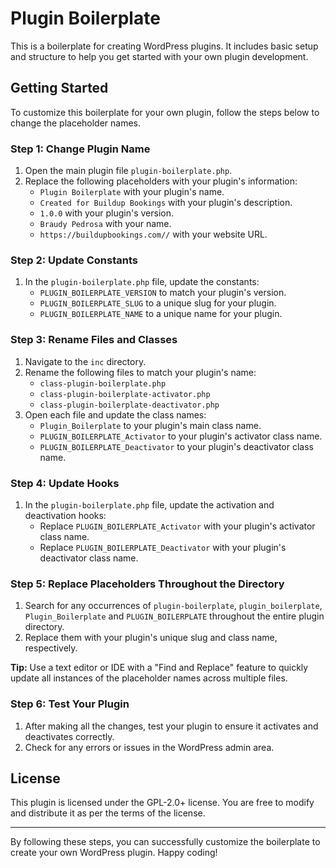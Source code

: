 # Plugin Boilerplate

This is a boilerplate for creating WordPress plugins. It includes basic setup and structure to help you get started with your own plugin development.

## Getting Started

To customize this boilerplate for your own plugin, follow the steps below to change the placeholder names.

### Step 1: Change Plugin Name

1. Open the main plugin file `plugin-boilerplate.php`.
2. Replace the following placeholders with your plugin's information:
   - `Plugin Boilerplate` with your plugin's name.
   - `Created for Buildup Bookings` with your plugin's description.
   - `1.0.0` with your plugin's version.
   - `Braudy Pedrosa` with your name.
   - `https://buildupbookings.com//` with your website URL.

### Step 2: Update Constants

1. In the `plugin-boilerplate.php` file, update the constants:
   - `PLUGIN_BOILERPLATE_VERSION` to match your plugin's version.
   - `PLUGIN_BOILERPLATE_SLUG` to a unique slug for your plugin.
   - `PLUGIN_BOILERPLATE_NAME` to a unique name for your plugin.

### Step 3: Rename Files and Classes

1. Navigate to the `inc` directory.
2. Rename the following files to match your plugin's name:
   - `class-plugin-boilerplate.php`
   - `class-plugin-boilerplate-activator.php`
   - `class-plugin-boilerplate-deactivator.php`
3. Open each file and update the class names:
   - `Plugin_Boilerplate` to your plugin's main class name.
   - `PLUGIN_BOILERPLATE_Activator` to your plugin's activator class name.
   - `PLUGIN_BOILERPLATE_Deactivator` to your plugin's deactivator class name.

### Step 4: Update Hooks

1. In the `plugin-boilerplate.php` file, update the activation and deactivation hooks:
   - Replace `PLUGIN_BOILERPLATE_Activator` with your plugin's activator class name.
   - Replace `PLUGIN_BOILERPLATE_Deactivator` with your plugin's deactivator class name.

### Step 5: Replace Placeholders Throughout the Directory

1. Search for any occurrences of `plugin-boilerplate`, `plugin_boilerplate`, `Plugin_Boilerplate` and `PLUGIN_BOILERPLATE` throughout the entire plugin directory.
2. Replace them with your plugin's unique slug and class name, respectively.

**Tip:** Use a text editor or IDE with a "Find and Replace" feature to quickly update all instances of the placeholder names across multiple files.

### Step 6: Test Your Plugin

1. After making all the changes, test your plugin to ensure it activates and deactivates correctly.
2. Check for any errors or issues in the WordPress admin area.

## License

This plugin is licensed under the GPL-2.0+ license. You are free to modify and distribute it as per the terms of the license.

---

By following these steps, you can successfully customize the boilerplate to create your own WordPress plugin. Happy coding!
